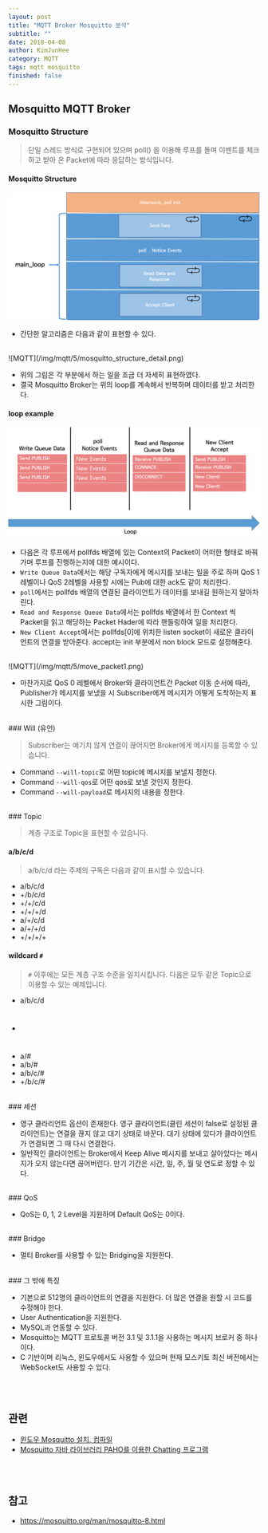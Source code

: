 ```yaml
---
layout: post
title: "MQTT Broker Mosquitto 분석"
subtitle: ""
date: 2018-04-08
author: KimJunHee
category: MQTT
tags: mqtt mosquitto
finished: false
---
```


## Mosquitto MQTT Broker

### Mosquitto Structure

> 단일 스레드 방식로 구현되어 있으며 poll() 을 이용해 루프를 돌며 이벤트를 체크하고 받아 온 Packet에 따라 응답하는 방식입니다.

#### Mosquitto Structure

![MQTT](/img/mqtt/5/mosquitto_structure.png)

* 간단한 알고리즘은 다음과 같이 표현할 수 있다.

<br/>
![MQTT](/img/mqtt/5/mosquitto_structure_detail.png)

* 위의 그림은 각 부분에서 하는 일을 조금 더 자세히 표현하였다.
* 결국 Mosquitto Broker는 위의 loop를 계속해서 반복하며 데이터를 받고 처리한다.

#### loop example

![MQTT](/img/mqtt/5/loop_example.png)

* 다음은 각 루프에서 pollfds 배열에 있는 Context의 Packet이 어떠한 형태로 바꿔가며 루프를 진행하는지에 대한 예시이다.
* ```Write Queue Data```에서는 해당 구독자에게 메시지를 보내는 일을 주로 하며 QoS 1레벨이나 QoS 2레벨을 사용할 시에는 Pub에 대한 ack도 같이 처리한다.
* ```poll```에서는 pollfds 배열의 연결된 클라이언트가 데이터를 보내길 원하는지 알아차린다.
* ```Read and Response Queue Data```에서는 pollfds 배열에서 한 Context 씩 Packet을 읽고 해당하는 Packet Hader에 따라 핸들링하여 일을 처리한다.
* ```New Client Accept```에서는 pollfds[0]에 위치한 listen socket이 새로운 클라이언트의 연결을 받아준다. accept는 init 부분에서 non block 모드로 설정해준다.

<br/>
![MQTT](/img/mqtt/5/move_packet1.png)

* 마찬가지로 QoS 0 레벨에서 Broker와 클라이언트간 Packet 이동 순서에 따라, Publisher가 메시지를 보냈을 시 Subscriber에게 메시지가 어떻게 도착하는지 표시한 그림이다.

<br/>
### Will (유언)

> Subscriber는 예기치 않게 연결이 끊어지면 Broker에게 메시지를 등록할 수 있습니다.

* Command ```--will-topic```로 어떤 topic에 메시지를 보낼지 정한다.
* Command ```--will-qos```로 어떤 qos로 보낼 것인지 정한다.
* Command ```--will-payload```로 메시지의 내용을 정한다.

<br/>
### Topic

> 계층 구조로 Topic을 표현할 수 있습니다.

#### a/b/c/d

> a/b/c/d 라는 주제의 구독은 다음과 같이 표시할 수 있습니다.

* a/b/c/d
* +/b/c/d
* +/+/c/d
* +/+/+/d
* a/+/c/d
* a/+/+/d
* +/+/+/+

#### wildcard  ```#```

> ```#``` 이후에는 모든 계층 구조 수준을 일치시킵니다. 다음은 모두 같은 Topic으로 이용할 수 있는 예제입니다.

* a/b/c/d
* #
* a/#
* a/b/#
* a/b/c/#
* +/b/c/#

<br/>
### 세션

* 영구 클라리언트 옵션이 존재한다. 영구 클라이언트(클린 세션이 false로 설정된 클라이언트)는 연결을 끊지 않고 대기 상태로 바꾼다. 대기 상태에 있다가 클라이언트가 연결되면 그 때 다시 연결한다.
* 일반적인 클라이언트는 Broker에서 Keep Alive 메시지를 보내고 살아있다는 메시지가 오지 않는다면 끊어버린다. 만기 기간은 시간, 일, 주, 월 및 연도로 정할 수 있다.

<br/>
### QoS

- QoS는 0, 1, 2 Level을 지원하며 Default QoS는 0이다.

<br/>
### Bridge

* 멀티 Broker를 사용할 수 있는 Bridging을 지원한다.

<br/>
### 그 밖에 특징

* 기본으로 512명의 클라이언트의 연결을 지원한다. 더 많은 연결을 원할 시 코드를 수정해야 한다.
* User Authentication을 지원한다.
* MySQL과 연동할 수 있다.
* Mosquitto는 MQTT 프로토콜 버전 3.1 및 3.1.1을 사용하는 메시지 브로커 중 하나이다.
* C 기반이며 리눅스, 윈도우에서도 사용할 수 있으며 현재 모스키토 최신 버전에서는 WebSocket도 사용할 수 있다.

<br/><br/>
## 관련

* [윈도우 Mosquitto 설치, 컴파일](https://wnsgml972.github.io/wnsgml972.github.io/mqtt/mqtt_windows-install.html)
* [Mosquitto 자바 라이브러리 PAHO를 이용한 Chatting 프로그램](https://github.com/wnsgml972/MQTT-Chating)

<br/><br/>
## 참고

* <https://mosquitto.org/man/mosquitto-8.html>
